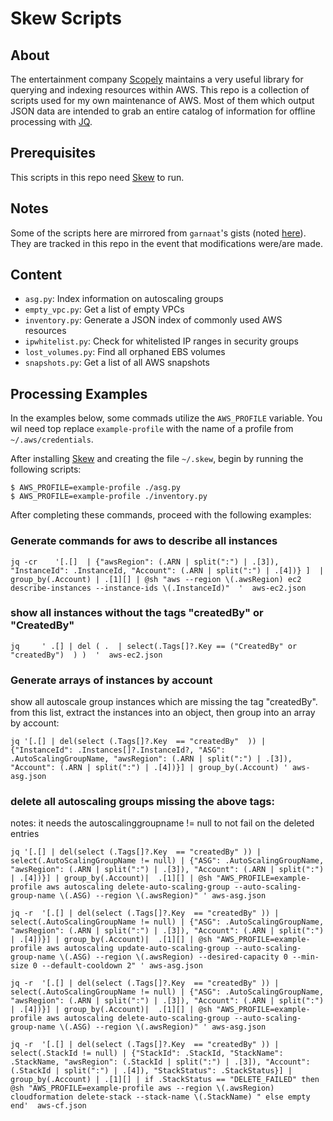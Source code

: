 # Skew Scripts

## About

The entertainment company [Scopely][Scopely] maintains a very useful library for
querying and indexing resources within AWS.  This repo is a collection of
scripts used for my own maintenance of AWS.  Most of them which output JSON
data are intended to grab an entire catalog of information for offline
processing with [JQ][JQ].

## Prerequisites

This scripts in this repo need [Skew][skew] to run.

## Notes

Some of the scripts here are mirrored from `garnaat`'s gists (noted 
[here][garnaat]).  They are tracked in this repo in the event that
modifications were/are made.

## Content

  - `asg.py`: Index information on autoscaling groups
  - `empty_vpc.py`: Get a list of empty VPCs
  - `inventory.py`: Generate a JSON index of commonly used AWS resources
  - `ipwhitelist.py`: Check for whitelisted IP ranges in security groups
  - `lost_volumes.py`: Find all orphaned EBS volumes
  - `snapshots.py`: Get a list of all AWS snapshots

## Processing Examples

In the examples below, some commads utilize the `AWS_PROFILE` variable.  You wil need top replace `example-profile` with the name of a profile from `~/.aws/credentials`.

After installing [Skew][skew] and creating the file `~/.skew`, begin by running the following scripts:

```
$ AWS_PROFILE=example-profile ./asg.py
$ AWS_PROFILE=example-profile ./inventory.py
```

After completing these commands, proceed with the following examples: 

### Generate commands for aws to describe all instances

```
jq -cr    '[.[]  | {"awsRegion": (.ARN | split(":") | .[3]), "InstanceId": .InstanceId, "Account": (.ARN | split(":") | .[4])} ]  | group_by(.Account) | .[1][] | @sh "aws --region \(.awsRegion) ec2 describe-instances --instance-ids \(.InstanceId)"  '  aws-ec2.json
```

### show all instances without the tags "createdBy" or "CreatedBy"

```
jq     ' .[] | del ( .  | select(.Tags[]?.Key == ("CreatedBy" or "createdBy")  ) )  '  aws-ec2.json
```

### Generate arrays of instances by account

show all autoscale group instances  which are missing the tag "createdBy".  from this list, extract the instances into an object, then group into an array by account:

```
jq '[.[] | del(select (.Tags[]?.Key  == "createdBy"  )) | {"InstanceId": .Instances[]?.InstanceId?, "ASG": .AutoScalingGroupName, "awsRegion": (.ARN | split(":") | .[3]), "Account": (.ARN | split(":") | .[4])}] | group_by(.Account) ' aws-asg.json
```


### delete all autoscaling groups missing the above tags:
notes:  it needs the autoscalinggroupname != null to not fail on the deleted entries

```
jq '[.[] | del(select (.Tags[]?.Key  == "createdBy" )) |  select(.AutoScalingGroupName != null) | {"ASG": .AutoScalingGroupName, "awsRegion": (.ARN | split(":") | .[3]), "Account": (.ARN | split(":") | .[4])}] | group_by(.Account)|  .[1][] | @sh "AWS_PROFILE=example-profile aws autoscaling delete-auto-scaling-group --auto-scaling-group-name \(.ASG) --region \(.awsRegion)" ' aws-asg.json
```

```
jq -r  '[.[] | del(select (.Tags[]?.Key  == "createdBy" )) |  select(.AutoScalingGroupName != null) | {"ASG": .AutoScalingGroupName, "awsRegion": (.ARN | split(":") | .[3]), "Account": (.ARN | split(":") | .[4])}] | group_by(.Account)|  .[1][] | @sh "AWS_PROFILE=example-profile aws autoscaling update-auto-scaling-group --auto-scaling-group-name \(.ASG) --region \(.awsRegion) --desired-capacity 0 --min-size 0 --default-cooldown 2" ' aws-asg.json
```

```
jq -r  '[.[] | del(select (.Tags[]?.Key  == "createdBy" )) |  select(.AutoScalingGroupName != null) | {"ASG": .AutoScalingGroupName, "awsRegion": (.ARN | split(":") | .[3]), "Account": (.ARN | split(":") | .[4])}] | group_by(.Account)|  .[1][] | @sh "AWS_PROFILE=example-profile aws autoscaling delete-auto-scaling-group --auto-scaling-group-name \(.ASG) --region \(.awsRegion)" ' aws-asg.json
```

```
jq -r  '[.[] | del(select (.Tags[]?.Key  == "createdBy" )) | select(.StackId != null) | {"StackId": .StackId, "StackName": .StackName, "awsRegion": (.StackId | split(":") | .[3]), "Account": (.StackId | split(":") | .[4]), "StackStatus": .StackStatus}] | group_by(.Account) | .[1][] | if .StackStatus == "DELETE_FAILED" then @sh "AWS_PROFILE=example-profile aws --region \(.awsRegion) cloudformation delete-stack --stack-name \(.StackName) " else empty end'  aws-cf.json
```


[garnaat]: https://github.com/scopely-devops/skew#more-examples
[JQ]: https://stedolan.github.io/jq/
[Scopely]: http://scopely.com/
[skew]: https://github.com/scopely-devops/skew
